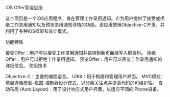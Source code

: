 iOS Offer管理应用

这个项目是一个iOS应用程序，旨在管理工作录用通知。它为用户提供了接受或拒绝工作录用通知以及预览录用通知详情的功能。该应用使用Objective-C开发，并利用了多种iOS框架和设计模式。

功能特性

接受Offer：用户可以接受工作录用通知并跳转到新页面填写入职资料。
拒绝Offer：用户可以拒绝工作录用通知。
预览Offer：用户可以预览工作录用通知的详细信息。
使用技术

Objective-C：主要的编程语言。
UIKit：用于构建和管理用户界面。
MVC模式：项目遵循模型-视图-控制器设计模式，以分离关注点并提高代码的可维护性。
自动布局 (Auto Layout)：用于设计响应式用户界面，以适应不同的iPhone设备。

